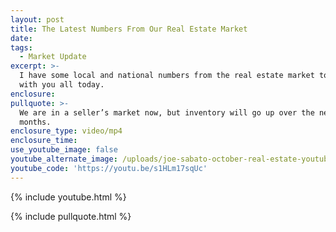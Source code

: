 ```yaml
---
layout: post
title: The Latest Numbers From Our Real Estate Market
date:
tags:
  - Market Update
excerpt: >-
  I have some local and national numbers from the real estate market to share
  with you all today.
enclosure:
pullquote: >-
  We are in a seller’s market now, but inventory will go up over the next few
  months.
enclosure_type: video/mp4
enclosure_time:
use_youtube_image: false
youtube_alternate_image: /uploads/joe-sabato-october-real-estate-youtube.jpg
youtube_code: 'https://youtu.be/s1HLm17sqUc'
---
```



{% include youtube.html %}

{% include pullquote.html %}
